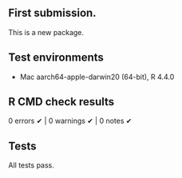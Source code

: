 ## First submission.

This is a new package.

## Test environments

* Mac aarch64-apple-darwin20 (64-bit), R 4.4.0

## R CMD check results

0 errors ✔ | 0 warnings ✔ | 0 notes ✔

## Tests

All tests pass.
